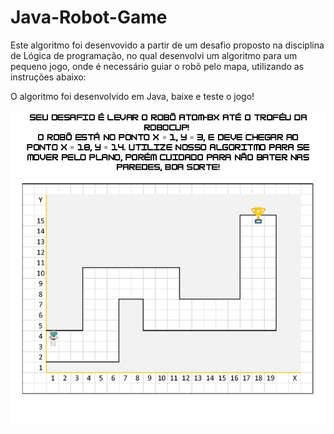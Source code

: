 # Java-Robot-Game

Este algoritmo foi desenvovido a partir de um desafio proposto na disciplina de Lógica de programação, no qual desenvolvi um algoritmo para um pequeno jogo, onde é necessário guiar o robõ pelo mapa, utilizando as instruções abaixo:

O algoritmo foi desenvolvido em Java, baixe e teste o jogo!

![Mapa do Robô.](https://github.com/dvieirazzy/Java-Robot-Game/blob/main/Mapa%20do%20Rob%C3%B4.jpg?raw=true)
